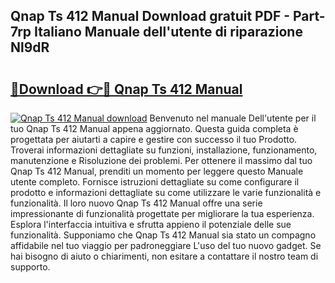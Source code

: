 ## Qnap Ts 412 Manual Download gratuit PDF - Part-7rp Italiano Manuale dell'utente di riparazione Nl9dR

# <h2><a href="http://dfa0mo.blite.top/?on=Qnap+Ts+412+Manual">🔗Download 👉🔴 Qnap Ts 412 Manual</a></h2>

[![Qnap Ts 412 Manual download](https://i.imgur.com/lujVjoI.png)](http://dfa0mo.blite.top/?on=Qnap+Ts+412+Manual)
Benvenuto nel manuale Dell'utente per il tuo Qnap Ts 412 Manual appena aggiornato. Questa guida completa è progettata per aiutarti a capire e gestire con successo il tuo Prodotto. Troverai informazioni dettagliate su funzioni, installazione, funzionamento, manutenzione e Risoluzione dei problemi. Per ottenere il massimo dal tuo Qnap Ts 412 Manual, prenditi un momento per leggere questo Manuale utente completo. Fornisce istruzioni dettagliate su come configurare il prodotto e informazioni dettagliate su come utilizzare le varie funzionalità e funzionalità. Il loro nuovo Qnap Ts 412 Manual offre una serie impressionante di funzionalità progettate per migliorare la tua esperienza. Esplora l'interfaccia intuitiva e sfrutta appieno il potenziale delle sue funzionalità. Supponiamo che Qnap Ts 412 Manual sia stato un compagno affidabile nel tuo viaggio per padroneggiare L'uso del tuo nuovo gadget. Se hai bisogno di aiuto o chiarimenti, non esitare a contattare il nostro team di supporto.
